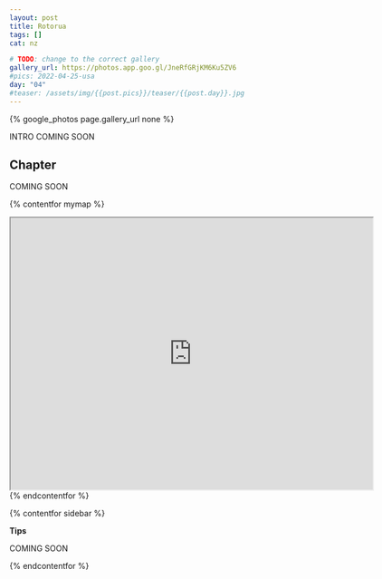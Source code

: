 ```yaml
---
layout: post
title: Rotorua
tags: []
cat: nz

# TODO: change to the correct gallery
gallery_url: https://photos.app.goo.gl/JneRfGRjKM6Ku5ZV6
#pics: 2022-04-25-usa
day: "04"
#teaser: /assets/img/{{post.pics}}/teaser/{{post.day}}.jpg
---
```


{% google_photos page.gallery_url none %}

INTRO COMING SOON

## Chapter

COMING SOON


{% contentfor mymap %}
<iframe src="https://www.google.com/maps/d/embed?mid=1AlAybEbGRK1mCiBHYpsBaFxTb_o&ehbc=2E312F" width="640" height="480"></iframe>
{% endcontentfor %}

{% contentfor sidebar %}

**Tips**  

COMING SOON

{% endcontentfor %}